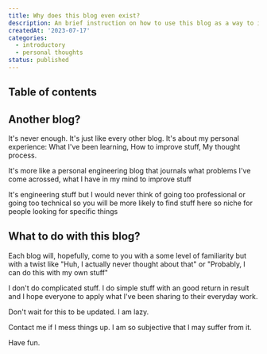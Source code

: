 ```yaml
---
title: Why does this blog even exist?
description: An brief instruction on how to use this blog as a way to improve yourself
createdAt: '2023-07-17'
categories:
  - introductory
  - personal thoughts
status: published
---
```


## Table of contents

## Another blog?

It's never enough. It's just like every other blog. It's about my personal experience: What I've been learning, How to improve stuff, My thought process.

It's more like a personal engineering blog that journals what problems I've come acrossed, what I have in my mind to improve stuff

It's engineering stuff but I would never think of going too professional or going too technical so you will be more likely to find stuff here so niche for people looking for specific things

## What to do with this blog?

Each blog will, hopefully, come to you with a some level of familiarity but with a twist like "Huh, I actually never thought about that" or "Probably, I can do this with my own stuff"

I don't do complicated stuff. I do simple stuff with an good return in result and I hope everyone to apply what I've been sharing to their everyday work.

Don't wait for this to be updated. I am lazy.

Contact me if I mess things up. I am so subjective that I may suffer from it.

Have fun.
